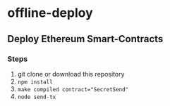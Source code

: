 # offline-deploy

## Deploy Ethereum Smart-Contracts

### Steps
1. git clone or download this repository
2. `npm install`
3. `make compiled contract="SecretSend"`
4. `node send-tx`

